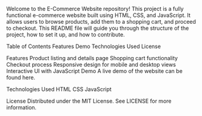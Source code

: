 Welcome to the E-Commerce Website repository! This project is a fully functional e-commerce website built using HTML, CSS, and JavaScript. It allows users to browse products, add them to a shopping cart, and proceed to checkout. This README file will guide you through the structure of the project, how to set it up, and how to contribute.

Table of Contents
Features
Demo
Technologies Used
License

Features
Product listing and details page
Shopping cart functionality
Checkout process
Responsive design for mobile and desktop views
Interactive UI with JavaScript
Demo
A live demo of the website can be found here.

Technologies Used
HTML
CSS
JavaScript

License
Distributed under the MIT License. See LICENSE for more information.